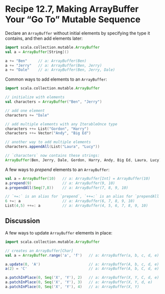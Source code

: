 # Recipe 12.7, Making ArrayBuffer Your “Go To” Mutable Sequence

Declare an `ArrayBuffer` without initial elements by specifying the type it contains, and then add elements later:

```scala
import scala.collection.mutable.ArrayBuffer
val a = ArrayBuffer[String]()

a += "Ben"     // a: ArrayBuffer(Ben)
a += "Jerry"   // a: ArrayBuffer(Ben, Jerry)
a += "Dale"    // a: ArrayBuffer(Ben, Jerry, Dale)
```

Common ways to add elements to an `ArrayBuffer`:

```scala
import scala.collection.mutable.ArrayBuffer

// initialize with elements
val characters = ArrayBuffer("Ben", "Jerry")

// add one element
characters += "Dale"

// add multiple elements with any IterableOnce type
characters ++= List("Gordon", "Harry")
characters ++= Vector("Andy", "Big Ed")

// another way to add multiple elements
characters.appendAll(List("Laura", "Lucy"))

// `characters` now contains these strings:
ArrayBuffer(Ben, Jerry, Dale, Gordon, Harry, Andy, Big Ed, Laura, Lucy)
```

A few ways to _prepend_ elements to an `ArrayBuffer`:

```scala
val a = ArrayBuffer(10)   // a: ArrayBuffer[Int] = ArrayBuffer(10)
a.prepend(9)              // a: ArrayBuffer(9, 10)
a.prependAll(Seq(7,8))    // a: ArrayBuffer(7, 8, 9, 10)

// `+=:` is an alias for `prepend`, `++=:` is an alias for `prependAll`
6 +=: a                   // a: ArrayBuffer(6, 7, 8, 9, 10)
List(4,5) ++=: a          // a: ArrayBuffer(4, 5, 6, 7, 8, 9, 10)
```


## Discussion

A few ways to update `ArrayBuffer` elements in place:

```scala
import scala.collection.mutable.ArrayBuffer

// creates an ArrayBuffer[Char]
val a = ArrayBuffer.range('a', 'f')   // a: ArrayBuffer(a, b, c, d, e)

a.update(0, 'A')                      // a: ArrayBuffer(A, b, c, d, e)
a(2) = 'C'                            // a: ArrayBuffer(A, b, C, d, e)

a.patchInPlace(0, Seq('X', 'Y'), 2)   // a: ArrayBuffer(X, Y, C, d, e)
a.patchInPlace(0, Seq('X', 'Y'), 3)   // a: ArrayBuffer(X, Y, d, e)
a.patchInPlace(0, Seq('X', 'Y'), 4)   // a: ArrayBuffer(X, Y)
```




